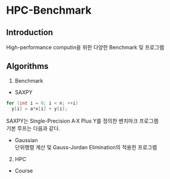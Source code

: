 # HPC-Benchmark

## Introduction
High-performance computin을 위한 다양한 Benchmark 및 프로그램 

## Algorithms

1. Benchmark

 * SAXPY <br>
```c
for (int i = 0; i < n; ++i)
  y[i] = a*x[i] + y[i];
```

SAXPY는 Single-Precision A·X Plus Y를 정의한 벤치마크 프로그램<br>
기본 루프는 다음과 같다.<br>

 * Gaussian <br>
단위행렬 계산 및 Gauss-Jordan Elimination의 적용한 프로그램<br>

2. HPC

 * Course <br>
    
